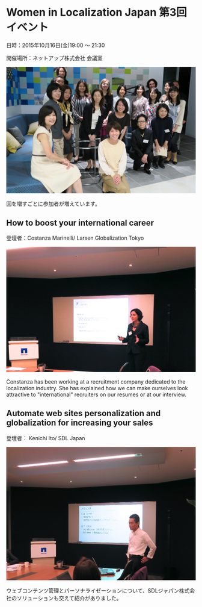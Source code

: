 # Women in Localization Japan 第3回イベント
日時：2015年10月16日(金)19:00 ～ 21:30

開催場所：ネットアップ株式会社 会議室

![image](./img/03_01.jpg)

回を増すごとに参加者が増えています。

## How to boost your international career
登壇者：Costanza Marinelli/ Larsen Globalization Tokyo

![image](./img/03_02.jpg)

Constanza has been working at a recruitment company dedicated to the localization industry. She has explained how we can make ourselves look attractive to "international" recruiters on our resumes or at our interview.

## Automate web sites personalization and globalization for increasing your sales

登壇者： Kenichi Ito/ SDL Japan

![image](./img/03_03.jpg)

ウェブコンテンツ管理とパーソナライゼーションについて、SDLジャパン株式会社のソリューションも交えて紹介がありました。

